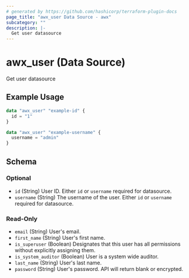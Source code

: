 ```yaml
---
# generated by https://github.com/hashicorp/terraform-plugin-docs
page_title: "awx_user Data Source - awx"
subcategory: ""
description: |-
  Get user datasource
---
```


# awx_user (Data Source)

Get user datasource

## Example Usage

```terraform
data "awx_user" "example-id" {
  id = "1"
}

data "awx_user" "example-username" {
  username = "admin"
}
```

<!-- schema generated by tfplugindocs -->
## Schema

### Optional

- `id` (String) User ID. Either `id` or `username` required for datasource.
- `username` (String) The username of the user. Either `id` or `username` required for datasource.

### Read-Only

- `email` (String) User's email.
- `first_name` (String) User's first name.
- `is_superuser` (Boolean) Designates that this user has all permissions without explicitly assigning them.
- `is_system_auditor` (Boolean) User is a system wide auditor.
- `last_name` (String) User's last name.
- `password` (String) User's password. API will return blank or encrypted.
